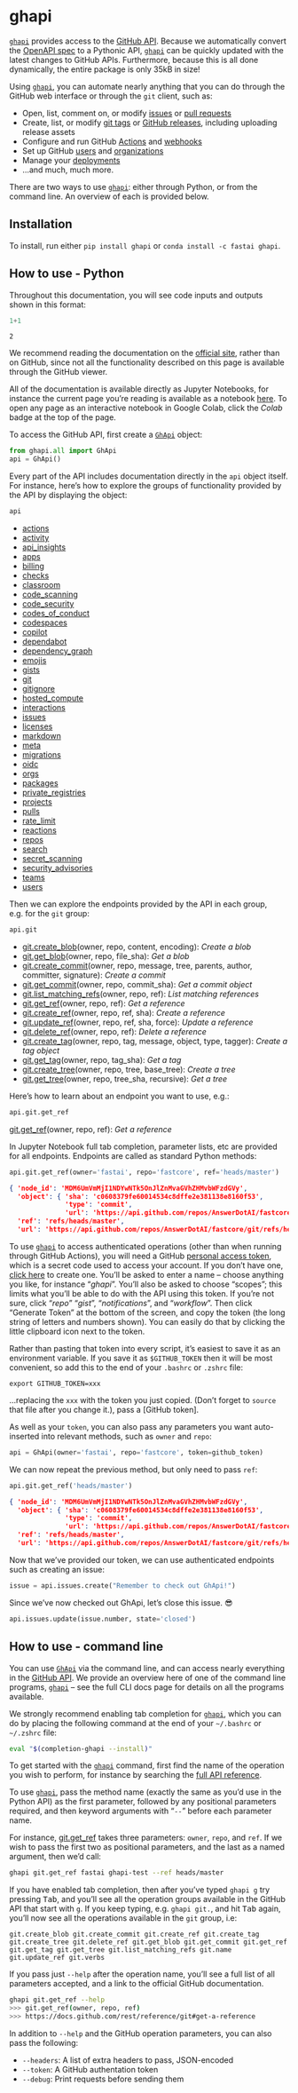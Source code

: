 # ghapi


<!-- WARNING: THIS FILE WAS AUTOGENERATED! DO NOT EDIT! -->

[`ghapi`](https://ghapi.fast.ai/cli.html#ghapi) provides access to the [GitHub
API](https://docs.github.com/rest). Because we automatically convert the
[OpenAPI
spec](https://docs.github.com/rest/overview/openapi-description) to a
Pythonic API, [`ghapi`](https://ghapi.fast.ai/cli.html#ghapi) can be quickly
updated with the latest changes to GitHub APIs. Furthermore, because
this is all done dynamically, the entire package is only 35kB in size!

Using [`ghapi`](https://ghapi.fast.ai/cli.html#ghapi), you can automate
nearly anything that you can do through the GitHub web interface or
through the `git` client, such as:

- Open, list, comment on, or modify
  [issues](https://guides.github.com/features/issues/) or [pull
  requests](https://docs.github.com/github/collaborating-with-issues-and-pull-requests/about-pull-requests)
- Create, list, or modify [git
  tags](https://git-scm.com/book/en/v2/Git-Basics-Tagging) or [GitHub
  releases](https://docs.github.com/github/administering-a-repository/managing-releases-in-a-repository),
  including uploading release assets
- Configure and run GitHub
  [Actions](https://github.com/features/actions) and
  [webhooks](https://docs.github.com/developers/webhooks-and-events/about-webhooks)
- Set up GitHub [users](https://docs.github.com/rest/reference/users)
  and
  [organizations](https://docs.github.com/github/setting-up-and-managing-organizations-and-teams/about-organizations)
- Manage your
  [deployments](https://docs.github.com/rest/guides/delivering-deployments)
- …and much, much more.

There are two ways to use
[`ghapi`](https://ghapi.fast.ai/cli.html#ghapi): either through Python,
or from the command line. An overview of each is provided below.

## Installation

To install, run either `pip install ghapi` or
`conda install -c fastai ghapi`.

## How to use - Python

Throughout this documentation, you will see code inputs and outputs
shown in this format:

``` python
1+1
```

    2

We recommend reading the documentation on the [official
site](https://ghapi.fast.ai/), rather than on GitHub, since not all the
functionality described on this page is available through the GitHub
viewer.

All of the documentation is available directly as Jupyter Notebooks, for
instance the current page you’re reading is available as a notebook
[here](https://github.com/fastai/ghapi/blob/master/index.ipynb). To open
any page as an interactive notebook in Google Colab, click the *Colab*
badge at the top of the page.

To access the GitHub API, first create a
[`GhApi`](https://ghapi.fast.ai/core.html#ghapi) object:

``` python
from ghapi.all import GhApi
api = GhApi()
```

Every part of the API includes documentation directly in the `api`
object itself. For instance, here’s how to explore the groups of
functionality provided by the API by displaying the object:

``` python
api
```

- [actions](https://docs.github.com/rest/reference/actions)
- [activity](https://docs.github.com/rest/reference/activity)
- [api_insights](https://docs.github.com/rest/reference/api-insights)
- [apps](https://docs.github.com/rest/reference/apps)
- [billing](https://docs.github.com/rest/reference/billing)
- [checks](https://docs.github.com/rest/reference/checks)
- [classroom](https://docs.github.com/rest/reference/classroom)
- [code_scanning](https://docs.github.com/rest/reference/code-scanning)
- [code_security](https://docs.github.com/rest/reference/code-security)
- [codes_of_conduct](https://docs.github.com/rest/reference/codes-of-conduct)
- [codespaces](https://docs.github.com/rest/reference/codespaces)
- [copilot](https://docs.github.com/rest/reference/copilot)
- [dependabot](https://docs.github.com/rest/reference/dependabot)
- [dependency_graph](https://docs.github.com/rest/reference/dependency-graph)
- [emojis](https://docs.github.com/rest/reference/emojis)
- [gists](https://docs.github.com/rest/reference/gists)
- [git](https://docs.github.com/rest/reference/git)
- [gitignore](https://docs.github.com/rest/reference/gitignore)
- [hosted_compute](https://docs.github.com/rest/reference/hosted-compute)
- [interactions](https://docs.github.com/rest/reference/interactions)
- [issues](https://docs.github.com/rest/reference/issues)
- [licenses](https://docs.github.com/rest/reference/licenses)
- [markdown](https://docs.github.com/rest/reference/markdown)
- [meta](https://docs.github.com/rest/reference/meta)
- [migrations](https://docs.github.com/rest/reference/migrations)
- [oidc](https://docs.github.com/rest/reference/oidc)
- [orgs](https://docs.github.com/rest/reference/orgs)
- [packages](https://docs.github.com/rest/reference/packages)
- [private_registries](https://docs.github.com/rest/reference/private-registries)
- [projects](https://docs.github.com/rest/reference/projects)
- [pulls](https://docs.github.com/rest/reference/pulls)
- [rate_limit](https://docs.github.com/rest/reference/rate-limit)
- [reactions](https://docs.github.com/rest/reference/reactions)
- [repos](https://docs.github.com/rest/reference/repos)
- [search](https://docs.github.com/rest/reference/search)
- [secret_scanning](https://docs.github.com/rest/reference/secret-scanning)
- [security_advisories](https://docs.github.com/rest/reference/security-advisories)
- [teams](https://docs.github.com/rest/reference/teams)
- [users](https://docs.github.com/rest/reference/users)

Then we can explore the endpoints provided by the API in each group,
e.g. for the `git` group:

``` python
api.git
```

- [git.create_blob](https://docs.github.com/rest/git/blobs#create-a-blob)(owner,
  repo, content, encoding): *Create a blob*
- [git.get_blob](https://docs.github.com/rest/git/blobs#get-a-blob)(owner,
  repo, file_sha): *Get a blob*
- [git.create_commit](https://docs.github.com/rest/git/commits#create-a-commit)(owner,
  repo, message, tree, parents, author, committer, signature): *Create a
  commit*
- [git.get_commit](https://docs.github.com/rest/git/commits#get-a-commit-object)(owner,
  repo, commit_sha): *Get a commit object*
- [git.list_matching_refs](https://docs.github.com/rest/git/refs#list-matching-references)(owner,
  repo, ref): *List matching references*
- [git.get_ref](https://docs.github.com/rest/git/refs#get-a-reference)(owner,
  repo, ref): *Get a reference*
- [git.create_ref](https://docs.github.com/rest/git/refs#create-a-reference)(owner,
  repo, ref, sha): *Create a reference*
- [git.update_ref](https://docs.github.com/rest/git/refs#update-a-reference)(owner,
  repo, ref, sha, force): *Update a reference*
- [git.delete_ref](https://docs.github.com/rest/git/refs#delete-a-reference)(owner,
  repo, ref): *Delete a reference*
- [git.create_tag](https://docs.github.com/rest/git/tags#create-a-tag-object)(owner,
  repo, tag, message, object, type, tagger): *Create a tag object*
- [git.get_tag](https://docs.github.com/rest/git/tags#get-a-tag)(owner,
  repo, tag_sha): *Get a tag*
- [git.create_tree](https://docs.github.com/rest/git/trees#create-a-tree)(owner,
  repo, tree, base_tree): *Create a tree*
- [git.get_tree](https://docs.github.com/rest/git/trees#get-a-tree)(owner,
  repo, tree_sha, recursive): *Get a tree*

Here’s how to learn about an endpoint you want to use, e.g.:

``` python
api.git.get_ref
```

[git.get_ref](https://docs.github.com/rest/git/refs#get-a-reference)(owner,
repo, ref): *Get a reference*

In Jupyter Notebook full tab completion, parameter lists, etc are
provided for all endpoints. Endpoints are called as standard Python
methods:

``` python
api.git.get_ref(owner='fastai', repo='fastcore', ref='heads/master')
```

``` json
{ 'node_id': 'MDM6UmVmMjI1NDYwNTk5OnJlZnMvaGVhZHMvbWFzdGVy',
  'object': { 'sha': 'c0608379fe60014534c8dffe2e381138e8160f53',
              'type': 'commit',
              'url': 'https://api.github.com/repos/AnswerDotAI/fastcore/git/commits/c0608379fe60014534c8dffe2e381138e8160f53'},
  'ref': 'refs/heads/master',
  'url': 'https://api.github.com/repos/AnswerDotAI/fastcore/git/refs/heads/master'}
```

To use [`ghapi`](https://ghapi.fast.ai/cli.html#ghapi) to access
authenticated operations (other than when running through GitHub
Actions), you will need a GitHub [personal access
token](https://docs.github.com/github/authenticating-to-github/creating-a-personal-access-token),
which is a secret code used to access your account. If you don’t have
one, [click here](https://github.com/settings/tokens/new) to create one.
You’ll be asked to enter a name – choose anything you like, for instance
“*ghapi*”. You’ll also be asked to choose “scopes”; this limits what
you’ll be able to do with the API using this token. If you’re not sure,
click “*repo*” “*gist*”, “*notifications*”, and “*workflow*”. Then click
“Generate Token” at the bottom of the screen, and copy the token (the
long string of letters and numbers shown). You can easily do that by
clicking the little clipboard icon next to the token.

Rather than pasting that token into every script, it’s easiest to save
it as an environment variable. If you save it as `$GITHUB_TOKEN` then it
will be most convenient, so add this to the end of your `.bashrc` or
`.zshrc` file:

    export GITHUB_TOKEN=xxx

…replacing the `xxx` with the token you just copied. (Don’t forget to
`source` that file after you change it.), pass a \[GitHub token\].

As well as your `token`, you can also pass any parameters you want
auto-inserted into relevant methods, such as `owner` and `repo`:

``` python
api = GhApi(owner='fastai', repo='fastcore', token=github_token)
```

We can now repeat the previous method, but only need to pass `ref`:

``` python
api.git.get_ref('heads/master')
```

``` json
{ 'node_id': 'MDM6UmVmMjI1NDYwNTk5OnJlZnMvaGVhZHMvbWFzdGVy',
  'object': { 'sha': 'c0608379fe60014534c8dffe2e381138e8160f53',
              'type': 'commit',
              'url': 'https://api.github.com/repos/AnswerDotAI/fastcore/git/commits/c0608379fe60014534c8dffe2e381138e8160f53'},
  'ref': 'refs/heads/master',
  'url': 'https://api.github.com/repos/AnswerDotAI/fastcore/git/refs/heads/master'}
```

Now that we’ve provided our token, we can use authenticated endpoints
such as creating an issue:

``` python
issue = api.issues.create("Remember to check out GhApi!")
```

Since we’ve now checked out GhApi, let’s close this issue. 😎

``` python
api.issues.update(issue.number, state='closed')
```

## How to use - command line

You can use [`GhApi`](https://ghapi.fast.ai/core.html#ghapi) via the
command line, and can access nearly everything in the [GitHub
API](https://docs.github.com/rest). We provide an overview here of one
of the command line programs,
[`ghapi`](https://ghapi.fast.ai/cli.html#ghapi) – see the full CLI docs
page for details on all the programs available.

We strongly recommend enabling tab completion for
[`ghapi`](https://ghapi.fast.ai/cli.html#ghapi), which you can do by
placing the following command at the end of your `~/.bashrc` or
`~/.zshrc` file:

``` bash
eval "$(completion-ghapi --install)"
```

To get started with the [`ghapi`](https://ghapi.fast.ai/cli.html#ghapi)
command, first find the name of the operation you wish to perform, for
instance by searching the [full API
reference](https://ghapi.fast.ai/fullapi.html).

To use [`ghapi`](https://ghapi.fast.ai/cli.html#ghapi), pass the method
name (exactly the same as you’d use in the Python API) as the first
parameter, followed by any positional parameters required, and then
keyword arguments with “`--`” before each parameter name.

For instance, [git.get_ref](https://ghapi.fast.ai/fullapi.html#git)
takes three parameters: `owner`, `repo`, and `ref`. If we wish to pass
the first two as positional parameters, and the last as a named
argument, then we’d call:

``` bash
ghapi git.get_ref fastai ghapi-test --ref heads/master
```

If you have enabled tab completion, then after you’ve typed `ghapi g`
try pressing <kbd>Tab</kbd>, and you’ll see all the operation groups
available in the GitHub API that start with `g`. If you keep typing,
e.g. `ghapi git.`, and hit <kbd>Tab</kbd> again, you’ll now see all the
operations available in the `git` group, i.e:

    git.create_blob git.create_commit git.create_ref git.create_tag git.create_tree git.delete_ref git.get_blob git.get_commit git.get_ref git.get_tag git.get_tree git.list_matching_refs git.name git.update_ref git.verbs

If you pass just `--help` after the operation name, you’ll see a full
list of all parameters accepted, and a link to the official GitHub
documentation.

``` bash
ghapi git.get_ref --help
>>> git.get_ref(owner, repo, ref)
>>> https://docs.github.com/rest/reference/git#get-a-reference
```

In addition to `--help` and the GitHub operation parameters, you can
also pass the following:

- `--headers`: A list of extra headers to pass, JSON-encoded
- `--token`: A GitHub authentation token
- `--debug`: Print requests before sending them
